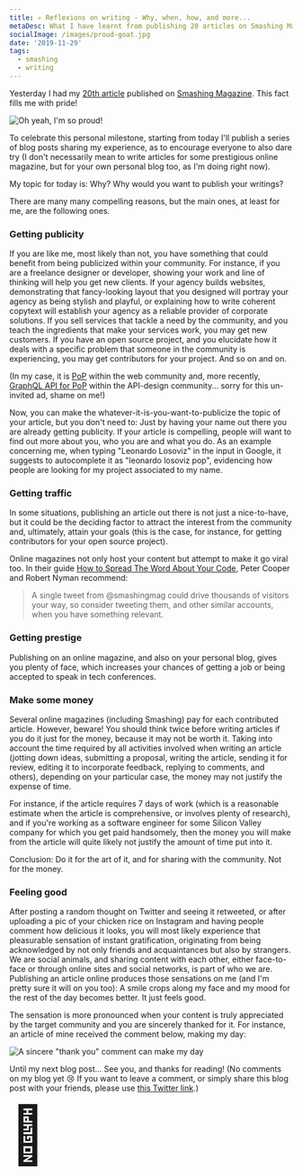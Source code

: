 ```yaml
---
title: ✍️ Reflexions on writing - Why, when, how, and more...
metaDesc: What I have learnt from publishing 20 articles on Smashing Magazine
socialImage: /images/proud-goat.jpg
date: '2019-11-29'
tags:
  - smashing
  - writing
---
```


Yesterday I had my [20th article](https://www.smashingmagazine.com/2019/11/abstracting-wordpress-code-reuse-with-other-cms-implementation/) published on [Smashing Magazine](https://www.smashingmagazine.com). This fact fills me with pride! 

![Oh yeah, I'm so proud!](/images/proud-goat.jpg "Oh yeah, I'm so proud!")

To celebrate this personal milestone, starting from today I'll publish a series of blog posts sharing my experience, as to encourage everyone to also dare try (I don't necessarily mean to write articles for some prestigious online magazine, but for your own personal blog too, as I'm doing right now).

My topic for today is: Why? Why would you want to publish your writings? 

There are many many compelling reasons, but the main ones, at least for me, are the following ones.

### Getting publicity

If you are like me, most likely than not, you have something that could benefit from being publicized within your community. For instance, if you are a freelance designer or developer, showing your work and line of thinking will help you get new clients. If your agency builds websites, demonstrating that fancy-looking layout that you designed will portray your agency as being stylish and playful, or explaining how to write coherent copytext will establish your agency as a reliable provider of corporate solutions. If you sell services that tackle a need by the community, and you teach the ingredients that make your services work, you may get new customers. If you have an open source project, and you elucidate how it deals with a specific problem that someone in the community is experiencing, you may get contributors for your project. And so on and on.

(In my case, it is [PoP](https://github.com/leoloso/PoP) within the web community and, more recently, [GraphQL API for PoP](https://github.com/getpop/api-graphql) within the API-design community... sorry for this un-invited ad, shame on me!)

Now, you can make the whatever-it-is-you-want-to-publicize the topic of your article, but you don't need to: Just by having your name out there you are already getting publicity. If your article is compelling, people will want to find out more about you, who you are and what you do. As an example concerning me, when typing "Leonardo Losoviz" in the input in Google, it suggests to autocomplete it as "leonardo losoviz pop", evidencing how people are looking for my project associated to my name. 

### Getting traffic

In some situations, publishing an article out there is not just a nice-to-have, but it could be the deciding factor to attract the interest from the community and, ultimately, attain your goals (this is the case, for instance, for getting contributors for your open source project). 

Online magazines not only host your content but attempt to make it go viral too. In their guide [How to Spread The Word About Your Code](https://hacks.mozilla.org/2013/05/how-to-spread-the-word-about-your-code/), Peter Cooper and Robert Nyman recommend:

> A single tweet from @smashingmag could drive thousands of visitors your way, so consider tweeting them, and other similar accounts, when you have something relevant.

### Getting prestige

Publishing on an online magazine, and also on your personal blog, gives you plenty of face, which increases your chances of getting a job or being accepted to speak in tech conferences. 

### Make some money

Several online magazines (including Smashing) pay for each contributed article. However, beware! You should think twice before writing articles if you do it just for the money, because it may not be worth it. Taking into account the time required by all activities involved when writing an article (jotting down ideas, submitting a proposal, writing the article, sending it for review, editing it to incorporate feedback, replying to comments, and others), depending on your particular case, the money may not justify the expense of time. 

For instance, if the article requires 7 days of work (which is a reasonable estimate when the article is comprehensive, or involves plenty of research), and if you're working as a software engineer for some Silicon Valley company for which you get paid handsomely, then the money you will make from the article will quite likely not justify the amount of time put into it. 

Conclusion: Do it for the art of it, and for sharing with the community. Not for the money.

### Feeling good

After posting a random thought on Twitter and seeing it retweeted, or after uploading a pic of your chicken rice on Instagram and having people comment how delicious it looks, you will most likely experience that pleasurable sensation of instant gratification, originating from being acknowledged by not only friends and acquaintances but also by strangers. We are social animals, and sharing content with each other, either face-to-face or through online sites and social networks, is part of who we are. Publishing an article online produces those sensations on me (and I'm pretty sure it will on you too): A smile crops along my face and my mood for the rest of the day becomes better. It just feels good.

The sensation is more pronounced when your content is truly appreciated by the target community and you are sincerely thanked for it. For instance, an article of mine received the comment below, making my day:

![A sincere "thank you" comment can make my day](/images/comment-feels-good.jpg)

Until my next blog post... See you, and thanks for reading! (No comments on my blog yet 😢 If you want to leave a comment, or simply share this blog post with your friends, please use [this Twitter link](https://twitter.com/losoviz/status/1200330210500997125).)

<span style="font-size: 100px;">👋</span>